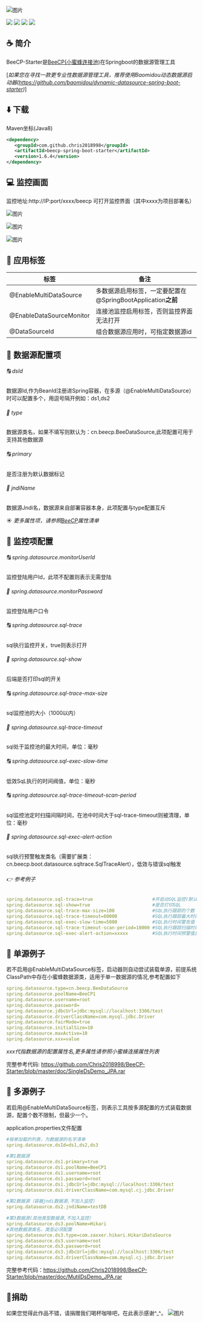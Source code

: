 ![图片](https://user-images.githubusercontent.com/32663325/154847136-10e241ae-af4c-478a-a608-aaa685e0464b.png)
<p align="left">
 <a><img src="https://img.shields.io/badge/JDK-1.8+-green.svg"></a>
 <a><img src="https://img.shields.io/badge/Springboot-2.0.9+-blue.svg"></a>
 <a><img src="https://img.shields.io/badge/License-Apache%202.0-green.svg"></a>
 <a><img src="https://maven-badges.herokuapp.com/maven-central/com.github.chris2018998/beecp-spring-boot-starter/badge.svg"></a>
</p>

## :coffee: 简介

BeeCP-Starter是<a href="https://github.com/Chris2018998/BeeCP">BeeCP(小蜜蜂连接池)</a>在Springboot的数据源管理工具

[*如果您在寻找一款更专业性数据源管理工具，推荐使用Baomidou动态数据源启动器(https://github.com/baomidou/dynamic-datasource-spring-boot-starter)*]

## :arrow_down: 下载 

Maven坐标(Java8)
```xml
<dependency>
   <groupId>com.github.chris2018998</groupId>
   <artifactId>beecp-spring-boot-starter</artifactId>
   <version>1.6.4</version>
</dependency>
```

## :computer: 监控画面

监控地址:http://IP:port/xxxx/beecp 可打开监控界面（其中xxxx为项目部署名）
   
![图片](https://user-images.githubusercontent.com/32663325/153717085-00c35733-604a-4287-be1a-9b8cd42df9d5.png)

![图片](https://user-images.githubusercontent.com/32663325/153717101-3f82894a-62ba-4686-a78b-98656aedf619.png)

![图片](https://user-images.githubusercontent.com/32663325/153717113-d47d85bf-b1db-4e80-9844-d4d4fe9adf32.png)

## :book: 应用标签

| 标签                     | 备注                                                                 |
| ----------------------- | ------------------------------------------------------------------   |
|@EnableMultiDataSource   |多数据源启用标签，一定要配置在@SpringBootApplication<strong>之前</strong> |
|@EnableDataSourceMonitor |连接池监控启用标签，否则监控界面无法打开                                   |
|@DataSourceId            |组合数据源应用时，可指定数据源id                                          |


## :book: 数据源配置项  
 
###### :capital_abcd: dsId
 
数据源Id,作为BeanId注册进Spring容器，在多源（@EnableMultiDataSource）时可以配置多个，用逗号隔开例如：ds1,ds2
 
###### :1234: type
 
数据源类名，如果不填写则默认为：cn.beecp.BeeDataSource,此项配置可用于支持其他数据源

###### :capital_abcd: primary
 
是否注册为默认数据标记
 
###### :1234: jndiName
 
数据源Jndi名，数据源来自部署容器本身，此项配置与type配置互斥

:sunny: *更多属性项，请参照<a href="https://github.com/Chris2018998/BeeCP/blob/master/README_ZH.md">BeeCP</a>属性清单*

## :book: 监控项配置 

###### :capital_abcd: spring.datasource.monitorUserId

监控登陆用户Id，此项不配置则表示无需登陆

###### :1234: spring.datasource.monitorPassword

监控登陆用户口令
 
###### :capital_abcd: spring.datasource.sql-trace

sql执行监控开关，true则表示打开

###### :1234: spring.datasource.sql-show

后端是否打印sql的开关

###### :capital_abcd: spring.datasource.sql-trace-max-size

sql监控池的大小（1000以内）

###### :1234: spring.datasource.sql-trace-timeout

sql处于监控池的最大时间，单位：毫秒

###### :capital_abcd: spring.datasource.sql-exec-slow-time

低效SqL执行的时间阀值，单位：毫秒

###### :capital_abcd: spring.datasource.sql-trace-timeout-scan-period

sql监控池定时扫描间隔时间，在池中时间大于sql-trace-timeout则被清理，单位：毫秒

###### :1234: spring.datasource.sql-exec-alert-action

sql执行预警触发类名（需要扩展类：cn.beecp.boot.datasource.sqltrace.SqlTraceAlert），低效与错误sql触发

###### :point_right: 参考例子

```yml
spring.datasource.sql-trace=true                      #开启动SQL监控(默认为True)
spring.datasource.sql-show=true                       #是否打印SQL
spring.datasource.sql-trace-max-size=100              #SQL执行跟踪的个数
spring.datasource.sql-trace-timeout=60000             #SQL执行跟踪最大时间 （毫秒） 
spring.datasource.sql-exec-slow-time=5000             #SQL执行时间警告值（毫秒） 
spring.datasource.sql-trace-timeout-scan-period=18000 #SQL执行跟踪扫描时间 （毫秒）
spring.datasource.sql-exec-alert-action=xxxxx         #SQL执行时间预警值类名（需要扩展类：cn.beecp.boot.datasource.sqltrace.SqlTraceAlert)

```



## :tractor: 单源例子

若不启用@EnableMultiDataSource标签，启动器则自动尝试装载单源，前提系统ClassPath中存在小蜜蜂数据源类，适用于单一数据源的情况,参考配置如下

```yml
spring.datasource.type=cn.beecp.BeeDataSource
spring.datasource.poolName=BeeCP1
spring.datasource.username=root
spring.datasource.password=
spring.datasource.jdbcUrl=jdbc:mysql://localhost:3306/test
spring.datasource.driverClassName=com.mysql.jdbc.Driver
spring.datasource.fairMode=true
spring.datasource.initialSize=10
spring.datasource.maxActive=10
spring.datasource.xxx=value
```
	
<i>xxx代指数据源的配置属性名,更多属性请参照小蜜蜂连接属性列表</i>
 
完整参考代码: https://github.com/Chris2018998/BeeCP-Starter/blob/master/doc/SingleDsDemo_JPA.rar


## :tractor: 多源例子

若启用@EnableMultiDataSource标签，则表示工具按多源配置的方式装载数据源，配置个数不限制，但最少一个。

application.properties文件配置

```yml
#按单加载的列表，为数据源的名字清单
spring.datasource.dsId=ds1,ds2,ds3 
    
#第1数据源
spring.datasource.ds1.primary=true  
spring.datasource.ds1.poolName=BeeCP1
spring.datasource.ds1.username=root
spring.datasource.ds1.password=root
spring.datasource.ds1.jdbcUrl=jdbc:mysql://localhost:3306/test
spring.datasource.ds1.driverClassName=com.mysql.cj.jdbc.Driver
     
#第2数据源（容器jndi数据源,不加入监控）
spring.datasource.ds2.jndiName=testDB 
      
#第3数据源(其他类型数据源,不加入监控）
spring.datasource.ds3.poolName=Hikari
#其他数据源类名，类型必须配置
spring.datasource.ds3.type=com.zaxxer.hikari.HikariDataSource 
spring.datasource.ds3.username=root
spring.datasource.ds3.password=root
spring.datasource.ds3.jdbcUrl=jdbc:mysql://localhost:3306/test
spring.datasource.ds3.driverClassName=com.mysql.cj.jdbc.Driver
```
完整参考代码：https://github.com/Chris2018998/BeeCP-Starter/blob/master/doc/MutilDsDemo_JPA.rar


## :sparkling_heart:捐助

如果您觉得此作品不错，请捐赠我们喝杯咖啡吧，在此表示感谢^_^。
![图片](https://user-images.githubusercontent.com/32663325/154846747-fc279653-7951-4e79-a49e-beaf31a9957b.png)
